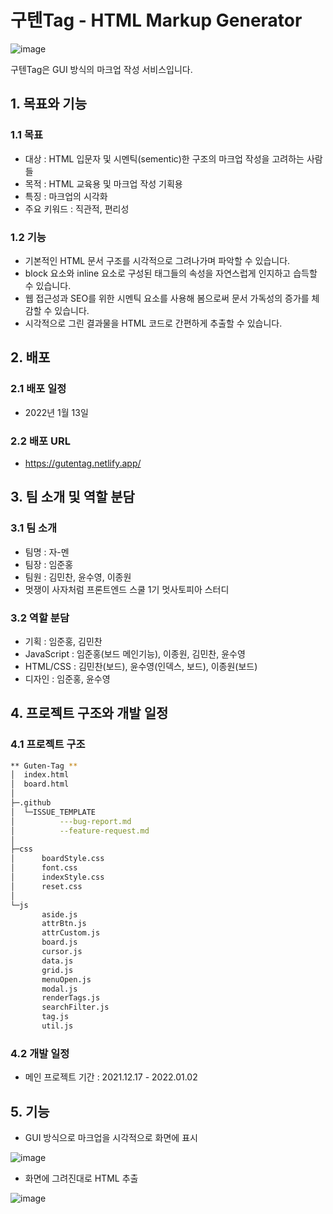 # 구텐Tag - HTML Markup Generator
![image](https://user-images.githubusercontent.com/67459853/209906616-d5ed8ac1-5874-44f5-b163-752ee7a4cd2d.png)

구텐Tag은 GUI 방식의 마크업 작성 서비스입니다.

## 1. 목표와 기능
### 1.1 목표
- 대상 : HTML 입문자 및 시멘틱(sementic)한 구조의 마크업 작성을 고려하는 사람들
- 목적 : HTML 교육용 및 마크업 작성 기획용
- 특징 : 마크업의 시각화
- 주요 키워드 : 직관적, 편리성
### 1.2 기능
- 기본적인 HTML 문서 구조를 시각적으로 그려나가며 파악할 수 있습니다.
- block 요소와 inline 요소로 구성된 태그들의 속성을 자연스럽게 인지하고 습득할 수 있습니다.
- 웹 접근성과 SEO를 위한 시멘틱 요소를 사용해 봄으로써 문서 가독성의 증가를 체감할 수 있습니다.
- 시각적으로 그린 결과물을 HTML 코드로 간편하게 추출할 수 있습니다.

## 2. 배포
### 2.1 배포 일정
- 2022년 1월 13일
### 2.2 배포 URL
- https://gutentag.netlify.app/

## 3. 팀 소개 및 역할 분담
### 3.1 팀 소개
- 팀명 : 자-멘
- 팀장 : 임준홍
- 팀원 : 김민찬, 윤수영, 이종원
- 멋쟁이 사자처럼 프론트엔드 스쿨 1기 멋사토피아 스터디
### 3.2 역할 분담
- 기획 : 임준홍, 김민찬
- JavaScript : 임준홍(보드 메인기능), 이종원, 김민찬, 윤수영
- HTML/CSS : 김민찬(보드), 윤수영(인덱스, 보드), 이종원(보드)
- 디자인 : 임준홍, 윤수영

## 4. 프로젝트 구조와 개발 일정
### 4.1 프로젝트 구조
```bash
** Guten-Tag **
│  index.html
│  board.html
│
├─.github
│  └─ISSUE_TEMPLATE
│          ---bug-report.md
│          --feature-request.md
│
├─css
│      boardStyle.css
│      font.css
│      indexStyle.css
│      reset.css
│
└─js
       aside.js
       attrBtn.js
       attrCustom.js
       board.js
       cursor.js
       data.js
       grid.js
       menuOpen.js
       modal.js
       renderTags.js
       searchFilter.js
       tag.js
       util.js
```
### 4.2 개발 일정
- 메인 프로젝트 기간 : 2021.12.17 - 2022.01.02

## 5. 기능
- GUI 방식으로 마크업을 시각적으로 화면에 표시

![image](https://user-images.githubusercontent.com/67459853/209906639-d724f68c-6a8c-40c9-8435-70a6c0ed3742.png)

- 화면에 그려진대로 HTML 추출

![image](https://user-images.githubusercontent.com/67459853/209906645-27a4bb6c-396d-4576-8207-48126fffbe9f.png)
